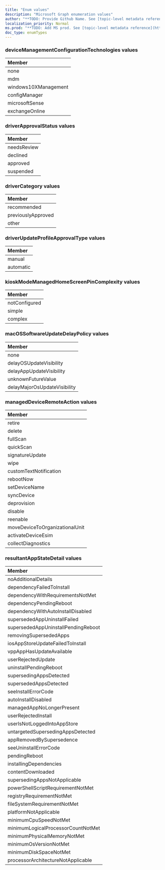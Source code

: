 ```yaml
---
title: "Enum values"
description: "Microsoft Graph enumeration values"
author: "**TODO: Provide Github Name. See [topic-level metadata reference](https://msgo.azurewebsites.net/add/document/guidelines/metadata.html#topic-level-metadata)**"
localization_priority: Normal
ms.prod: "**TODO: Add MS prod. See [topic-level metadata reference](https://msgo.azurewebsites.net/add/document/guidelines/metadata.html#topic-level-metadata)**"
doc_type: enumTypes
---
```


### deviceManagementConfigurationTechnologies values 



|Member|
|:---|
|none|
|mdm|
|windows10XManagement|
|configManager|
|microsoftSense|
|exchangeOnline|

### driverApprovalStatus values 



|Member|
|:---|
|needsReview|
|declined|
|approved|
|suspended|

### driverCategory values 



|Member|
|:---|
|recommended|
|previouslyApproved|
|other|

### driverUpdateProfileApprovalType values 



|Member|
|:---|
|manual|
|automatic|

### kioskModeManagedHomeScreenPinComplexity values 



|Member|
|:---|
|notConfigured|
|simple|
|complex|

### macOSSoftwareUpdateDelayPolicy values 



|Member|
|:---|
|none|
|delayOSUpdateVisibility|
|delayAppUpdateVisibility|
|unknownFutureValue|
|delayMajorOsUpdateVisibility|

### managedDeviceRemoteAction values 



|Member|
|:---|
|retire|
|delete|
|fullScan|
|quickScan|
|signatureUpdate|
|wipe|
|customTextNotification|
|rebootNow|
|setDeviceName|
|syncDevice|
|deprovision|
|disable|
|reenable|
|moveDeviceToOrganizationalUnit|
|activateDeviceEsim|
|collectDiagnostics|

### resultantAppStateDetail values 



|Member|
|:---|
|noAdditionalDetails|
|dependencyFailedToInstall|
|dependencyWithRequirementsNotMet|
|dependencyPendingReboot|
|dependencyWithAutoInstallDisabled|
|supersededAppUninstallFailed|
|supersededAppUninstallPendingReboot|
|removingSupersededApps|
|iosAppStoreUpdateFailedToInstall|
|vppAppHasUpdateAvailable|
|userRejectedUpdate|
|uninstallPendingReboot|
|supersedingAppsDetected|
|supersededAppsDetected|
|seeInstallErrorCode|
|autoInstallDisabled|
|managedAppNoLongerPresent|
|userRejectedInstall|
|userIsNotLoggedIntoAppStore|
|untargetedSupersedingAppsDetected|
|appRemovedBySupersedence|
|seeUninstallErrorCode|
|pendingReboot|
|installingDependencies|
|contentDownloaded|
|supersedingAppsNotApplicable|
|powerShellScriptRequirementNotMet|
|registryRequirementNotMet|
|fileSystemRequirementNotMet|
|platformNotApplicable|
|minimumCpuSpeedNotMet|
|minimumLogicalProcessorCountNotMet|
|minimumPhysicalMemoryNotMet|
|minimumOsVersionNotMet|
|minimumDiskSpaceNotMet|
|processorArchitectureNotApplicable|

